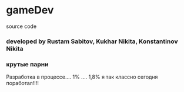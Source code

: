 # gameDev
source code 
<h3 align="left">developed by Rustam Sabitov, Kukhar Nikita, Konstantinov Nikita</h3>
<h3>крутые парни</h3>
Разработка в процессе.... 1% .... 1,8%
я так классно сегодня поработал!!!!
